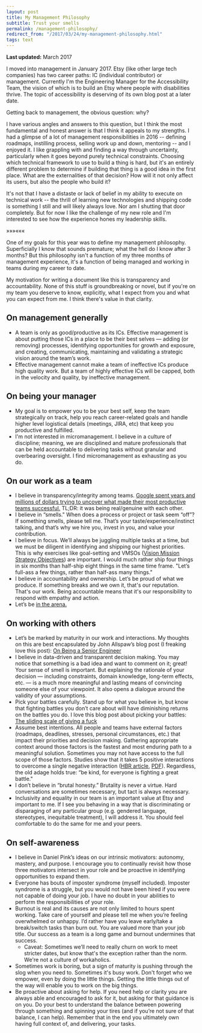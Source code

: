 ```yaml
---
layout: post
title: My Management Philosophy
subtitle: Trust your smells
permalink: /management-philosophy/
redirect_from: "/2017/03/24/my-management-philosophy.html"
tags: text
---
```


**Last updated:** March 2017

I moved into management in January 2017. Etsy (like other large tech companies) has
two career paths: IC (individual contributor) or management. Currently I'm the
Engineering Manager for the Accessibility Team, the vision of which is to build
an Etsy where people with disabilities thrive. The topic of accessibility is deserving
of its own blog post at a later date.

Getting back to management, the obvious question: why?

I have various angles and answers to this question, but I think the most fundamental
and honest answer is that I think it appeals to my strengths. I had a glimpse of
a lot of management responsibilities in 2016 -- defining roadmaps, instilling process,
selling work up and down, mentoring -- and I enjoyed it. I like grappling with and
finding a way through uncertainty, particularly when it goes beyond purely technical
constraints. Choosing which technical framework to use to build a thing is hard, but it's
an entirely different problem to determine if building that thing is a good idea in
the first place. What are the externalities of that decision? How will it not only affect
its users, but also the people who build it?

It's not that I have a distaste or lack of belief in my ability to execute on technical
work -- the thrill of learning new technologies and shipping code is something
I still and will likely always love. Nor am I shutting that door completely. But for now
I like the challenge of my new role and I'm interested to see how the experience hones
my leadership skills.

<div class="separator">&raquo;&raquo;&raquo;&laquo;&laquo;&laquo;</div>

One of my goals for this year was to define my management philosophy. Superficially I
know that sounds premature; what the hell do I know after 3 months? But this philosophy
isn't a function of my three months of management experience, it's a function of being
managed and working in teams during my career to date.

My motivation for writing a document like this is transparency and accountability.
None of this stuff is groundbreaking or novel, but if you're on my team you deserve
to know, explicitly, what I expect from you and what you can expect from me. I think
there's value in that clarity.

## On management generally
* A team is only as good/productive as its ICs. Effective management is about putting
those ICs in a place to be their best selves — adding (or removing) processes,
identifying opportunities for growth and exposure, and creating, communicating,
maintaining and validating a strategic vision around the team’s work.
* Effective management cannot make a team of ineffective ICs produce high quality work.
But a team of highly effective ICs will be capped, both in the velocity and quality,
by ineffective management.

## On being your manager
* My goal is to empower you to be your best self, keep the team strategically on
track, help you reach career-related goals and handle higher level logistical details
(meetings, JIRA, etc) that keep you productive and fulfilled.
* I'm not interested in micromanagement. I believe in a culture of discipline;
meaning, we are disciplined and mature professionals that can be held accountable
to delivering tasks without granular and overbearing oversight. I find micromanagement
as exhausting as you do.

## On our work as a team
* I believe in transparency/integrity among teams. [Google spent years and millions
of dollars trying to uncover what made their most productive teams successful.](https://www.nytimes.com/2016/02/28/magazine/what-google-learned-from-its-quest-to-build-the-perfect-team.html)
TL;DR: it was being real/genuine with each other.
* I believe in “smells." When does a process or project or task seem “off”? If
something smells, please tell me. That’s your taste/experience/instinct talking,
and that’s why we hire you, invest in you, and value your contribution.
* I believe in focus. We’ll always be juggling multiple tasks at a time, but we
must be diligent in identifying and shipping our highest priorities. This is why
exercises like goal-setting and VMSOs ([Vision Mission Strategy Objectives](https://www.linkedin.com/pulse/20121029044359-22330283-to-manage-hyper-growth-get-your-launch-trajectory-right)) are
important. I would much rather ship four things in six months than half-ship
eight things in the same time frame. "Let’s full-ass a few things, rather than
half-ass many things."
* I believe in accountability and ownership. Let’s be proud of what we produce.
If something breaks and we own it, that's our reputation. That's our work.
Being accountable means that it's our responsibility to respond with empathy and action.
* Let’s be [in the arena.](http://www.theodore-roosevelt.com/trsorbonnespeech.html)


## On working with others
* Let’s be marked by maturity in our work and interactions. My thoughts on this
are best encapsulated by John Allspaw’s blog post (I freaking love this post):
[On Being a Senior Engineer](http://www.kitchensoap.com/2012/10/25/on-being-a-senior-engineer/)
* I believe in data-driven and transparent decision making. You may notice that
something is a bad idea and want to comment on it; great! Your sense of smell is
important. But explaining the rationale of your decision — including constraints,
domain knowledge, long-term effects, etc. — is a much more meaningful and lasting
means of convincing someone else of your viewpoint. It also opens a dialogue
around the validity of your assumptions.
* Pick your battles carefully. Stand up for what you believe in, but know that
fighting battles you don’t care about will have diminishing returns on the battles
you do. I love this blog post about picking your battles: [The sliding scale of giving a fuck](http://blog.capwatkins.com/the-sliding-scale-of-giving-a-fuck)
* Assume best intentions. All people and teams have external factors (roadmaps,
deadlines, stresses, personal circumstances, etc.) that impact their priorities
and decision making. Gathering appropriate context around those factors is the
fastest and most enduring path to a meaningful solution. Sometimes you may not
have access to the full scope of those factors. Studies show that it takes 5
positive interactions to overcome a single negative interaction ([HBR article](https://hbr.org/2010/09/bad-is-stronger-than-good-evid), [PDF](http://assets.csom.umn.edu/assets/71516.pdf)).
Regardless, the old adage holds true: “be kind, for everyone is fighting a great battle."
* I don’t believe in “brutal honesty.” Brutality is never a virtue. Hard conversations
are sometimes necessary, but tact is always necessary.
* Inclusivity and equality in our team is an important value at Etsy and important
to me. If I see you behaving in a way that is discriminating or disparaging of
any particular group (e.g. gendered language, stereotypes, inequitable treatment),
I will address it. You should feel comfortable to do the same for me and your peers.

## On self-awareness
* I believe in Daniel Pink’s ideas on our intrinsic motivators: autonomy, mastery,
and purpose. I encourage you to continually revisit how those three motivators
intersect in your role and be proactive in identifying opportunities to expand them.
* Everyone has bouts of imposter syndrome (myself included). Imposter syndrome
is a struggle, but you would not have been hired if you were not capable of doing
your job. I have no doubt in your abilities to perform the responsibilities of your role.
* Burnout is real and its causes are not only limited to hours spent working.
Take care of yourself and please tell me when you’re feeling overwhelmed or unhappy.
I’d rather have you leave early/take a break/switch tasks than burn out. You are
valued more than your job title. Our success as a team is a long game and burnout
undermines that success.
    * Caveat: Sometimes we’ll need to really churn on work to meet stricter dates,
    but know that's the exception rather than the norm. We're not a culture of workaholics.
* Sometimes work is boring, but a sign of maturity is pushing through the slog
when you need to. Sometimes it's busy work. Don't forget who we empower, even by
doing the little things. Getting the little things out of the way will enable you
to work on the big things.
* Be proactive about asking for help. If you need help or clarity you are always able and encouraged to ask for it, but asking for that guidance is on you. Do your best to understand the balance between powering through something and spinning your tires (and if you’re not sure of that balance, I can help). Remember that in the end you ultimately own having full context of, and delivering, your tasks.
